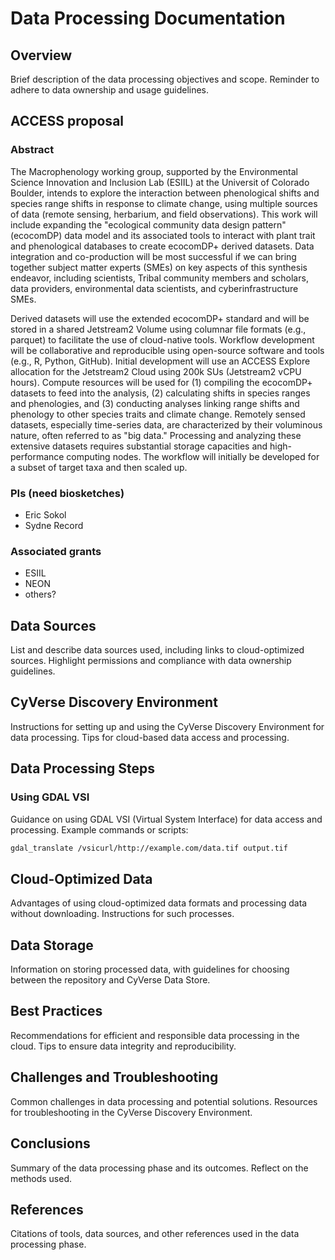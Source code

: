 # Data Processing Documentation

## Overview
Brief description of the data processing objectives and scope. Reminder to adhere to data ownership and usage guidelines.

## ACCESS proposal

### Abstract
The Macrophenology working group, supported by the Environmental Science Innovation and Inclusion Lab (ESIIL) at the Universit of Colorado Boulder, intends to explore the interaction between phenological shifts and species range shifts in response to climate change, using multiple sources of data (remote sensing, herbarium, and field observations). This work will include expanding the "ecological community data design pattern" (ecocomDP) data model and its associated tools to interact with plant trait and phenological databases to create ecocomDP+ derived datasets. Data integration and co-production will be most successful if we can bring together subject matter experts (SMEs) on key aspects of this synthesis endeavor, including scientists, Tribal community members and scholars, data providers, environmental data scientists, and cyberinfrastructure SMEs. 

Derived datasets will use the extended ecocomDP+ standard and will be stored in a shared Jetstream2 Volume using columnar file formats (e.g., parquet) to facilitate the use of cloud-native tools. Workflow development will be collaborative and reproducible using open-source software and tools (e.g., R, Python, GitHub). Initial development will use an ACCESS Explore allocation for the Jetstream2 Cloud using 200k SUs (Jetstream2 vCPU hours). Compute resources will be used for (1) compiling the ecocomDP+ datasets to feed into the analysis, (2) calculating shifts in species ranges and phenologies, and (3) conducting analyses linking range shifts and phenology to other species traits and climate change. Remotely sensed datasets, especially time-series data, are characterized by their voluminous nature, often referred to as "big data." Processing and analyzing these extensive datasets requires substantial storage capacities and high-performance computing nodes. The workflow will initially be developed for a subset of target taxa and then scaled up.

### PIs (need biosketches)
 - Eric Sokol
 - Sydne Record

### Associated grants
 - ESIIL
 - NEON
 - others?

 
## Data Sources
List and describe data sources used, including links to cloud-optimized sources. Highlight permissions and compliance with data ownership guidelines.

## CyVerse Discovery Environment
Instructions for setting up and using the CyVerse Discovery Environment for data processing. Tips for cloud-based data access and processing.

## Data Processing Steps

### Using GDAL VSI
Guidance on using GDAL VSI (Virtual System Interface) for data access and processing. Example commands or scripts:
```bash
gdal_translate /vsicurl/http://example.com/data.tif output.tif
```

## Cloud-Optimized Data
Advantages of using cloud-optimized data formats and processing data without downloading. Instructions for such processes.

## Data Storage

Information on storing processed data, with guidelines for choosing between the repository and CyVerse Data Store.

## Best Practices

Recommendations for efficient and responsible data processing in the cloud. Tips to ensure data integrity and reproducibility.

## Challenges and Troubleshooting

Common challenges in data processing and potential solutions. Resources for troubleshooting in the CyVerse Discovery Environment.

## Conclusions

Summary of the data processing phase and its outcomes. Reflect on the methods used.

## References

Citations of tools, data sources, and other references used in the data processing phase.
